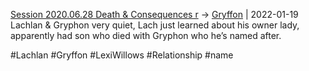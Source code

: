 [Session 2020.06.28 Death & Consequences r](TheWik-main/sessions/notes_matteo_brianedit/Session%202020.06.28%20Death%20&%20Consequences%20r.md) -> [Gryffon](../people/Gryffon.md) | 2022-01-19
Lachlan & Gryphon very quiet, Lach just learned about his owner lady, apparently had son who died with Gryphon who he’s named after.

#Lachlan #Gryffon #LexiWillows #Relationship #name
